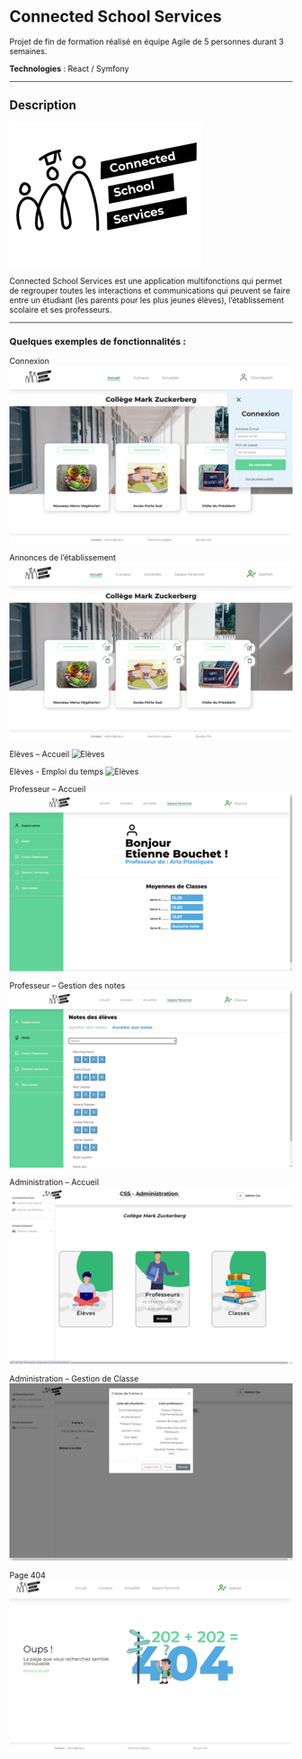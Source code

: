 # Connected School Services

Projet de fin de formation réalisé en équipe Agile de 5 personnes durant 3 semaines.

**Technologies** :  React / Symfony

---

## Description

![logo](./img/logo-css.png)

Connected School Services est une application multifonctions qui permet de regrouper toutes les interactions et communications qui peuvent se faire entre un étudiant (les parents pour les plus jeunes élèves), l’établissement scolaire et ses professeurs.

---

### Quelques exemples de fonctionnalités :

Connexion
![Connexion](./img/Connexion.png)

Annonces de l’établissement
![Annonces](./img/Annonces.png)

Elèves – Accueil
![Elèves](./img/Elèves-Accueil.png)

Elèves - Emploi du temps
![Elèves](./img/Elève-Emploi%20du%20temps.png)

Professeur – Accueil
![Professeur](./img/Professeur-Accueil.png)

Professeur – Gestion des notes
![Professeur](./img/Professeur-Gestion%20des%20notes.png)

Administration – Accueil
![Administration](./img/Back%20Office-%20Acceuil.png)

Administration – Gestion de Classe
![Administration](./img/Back%20Office-Gestion%20de%20Classe.png)

Page 404
![404](./img/Page404.png)




